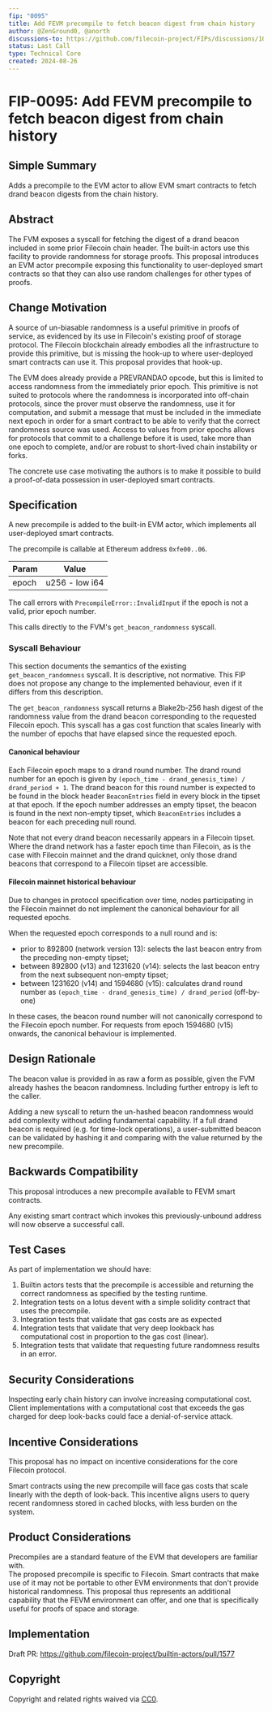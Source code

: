 ```yaml
---
fip: "0095"
title: Add FEVM precompile to fetch beacon digest from chain history 
author: @ZenGround0, @anorth
discussions-to: https://github.com/filecoin-project/FIPs/discussions/1051
status: Last Call
type: Technical Core
created: 2024-08-26
---
```


# FIP-0095: Add FEVM precompile to fetch beacon digest from chain history 

## Simple Summary

Adds a precompile to the EVM actor to allow EVM smart contracts to fetch drand beacon digests from the chain history.

## Abstract
The FVM exposes a syscall for fetching the digest of a drand beacon included in some prior Filecoin chain header.
The built-in actors use this facility to provide randomness for storage proofs.
This proposal introduces an EVM actor precompile exposing this functionality to user-deployed smart contracts
so that they can also use random challenges for other types of proofs.

## Change Motivation
A source of un-biasable randomness is a useful primitive in proofs of service, 
as evidenced by its use in Filecoin's existing proof of storage protocol.
The Filecoin blockchain already embodies all the infrastructure to provide this primitive, 
but is missing the hook-up to where user-deployed smart contracts can use it. 
This proposal provides that hook-up.

The EVM does already provide a PREVRANDAO opcode, but this is limited to access randomness from the immediately prior epoch.
This primitive is not suited to protocols where the randomness is incorporated into off-chain protocols, 
since the prover must observe the randomness, use it for computation, and submit a message that must be included in the immediate next epoch 
in order for a smart contract to be able to verify that the correct randomness source was used.
Access to values from prior epochs allows for protocols that commit to a challenge before it is used,
take more than one epoch to complete, and/or are robust to short-lived chain instability or forks.

The concrete use case motivating the authors is to make it possible to build a proof-of-data possession in user-deployed smart contracts.

## Specification
A new precompile is added to the built-in EVM actor, which implements all user-deployed smart contracts.

The precompile is callable at Ethereum address `0xfe00..06`.

| Param            | Value                     |
|------------------|---------------------------|
| epoch            | u256 - low i64            |

The call errors with `PrecompileError::InvalidInput` if the epoch is not a valid, prior epoch number.

This calls directly to the FVM's `get_beacon_randomness` syscall.

### Syscall Behaviour
This section documents the semantics of the existing `get_beacon_randomness` syscall.
It is descriptive, not normative.
This FIP does not propose any change to the implemented behaviour, even if it differs from this description. 

The `get_beacon_randomness` syscall returns a Blake2b-256 hash digest of the
randomness value from the drand beacon corresponding to the requested Filecoin epoch. 
This syscall has a gas cost function that scales linearly with the number of epochs that have elapsed since
the requested epoch.

#### Canonical behaviour
Each Filecoin epoch maps to a drand round number.
The drand round number for an epoch is given by `(epoch_time - drand_genesis_time) / drand_period + 1`.
The drand beacon for this round number is expected to be found in the block header `BeaconEntries` field
in every block in the tipset at that epoch.
If the epoch number addresses an empty tipset, the beacon is found in the next non-empty tipset, 
which `BeaconEntries` includes a beacon for each preceding null round.

Note that not every drand beacon necessarily appears in a Filecoin tipset.
Where the drand network has a faster epoch time than Filecoin, as is the case with Filecoin mainnet and
the drand quicknet, only those drand beacons that correspond to a Filecoin tipset are accessible.

#### Filecoin mainnet historical behaviour
Due to changes in protocol specification over time, nodes participating in the Filecoin mainnet
do not implement the canonical behaviour for all requested epochs.

When the requested epoch corresponds to a null round and is:
- prior to 892800 (network version 13): selects the last beacon entry from the preceding non-empty tipset;
- between 892800 (v13) and 1231620 (v14): selects the last beacon entry from the next subsequent non-empty tipset;
- between 1231620 (v14) and 1594680 (v15): calculates drand round number as `(epoch_time - drand_genesis_time) / drand_period` (off-by-one)

In these cases, the beacon round number will not canonically correspond to the Filecoin epoch number.
For requests from epoch 1594680 (v15) onwards, the canonical behaviour is implemented.

## Design Rationale
The beacon value is provided in as raw a form as possible, given the FVM already hashes the beacon randomness.
Including further entropy is left to the caller.

Adding a new syscall to return the un-hashed beacon randomness would add complexity without adding fundamental capability.
If a full drand beacon is required (e.g. for time-lock operations), a user-submitted beacon can be validated by hashing it
and comparing with the value returned by the new precompile.

## Backwards Compatibility
This proposal introduces a new precompile available to FEVM smart contracts.

Any existing smart contract which invokes this previously-unbound address will now observe a successful call.

## Test Cases
As part of implementation we should have:
1. Builtin actors tests that the precompile is accessible and returning the correct randomness as specified by the testing runtime.  
2. Integration tests on a lotus devent with a simple solidity contract that uses the precompile.
3. Integration tests that validate that gas costs are as expected
4. Integration tests that validate that very deep lookback has computational cost in proportion to the gas cost (linear).
5. Integration tests that validate that requesting future randomness results in an error.

## Security Considerations
Inspecting early chain history can involve increasing computational cost.
Client implementations with a computational cost that exceeds the gas charged for deep look-backs could face
a denial-of-service attack.

## Incentive Considerations
This proposal has no impact on incentive considerations for the core Filecoin protocol.

Smart contracts using the new precompile will face gas costs that scale linearly with the depth of look-back.
This incentive aligns users to query recent randomness stored in cached blocks, with less burden on the system.

## Product Considerations
Precompiles are a standard feature of the EVM that developers are familiar with.  
The proposed precompile is specific to Filecoin.
Smart contracts that make use of it may not be portable to other EVM environments that don't provide historical randomness.
This proposal thus represents an additional capability that the FEVM environment can offer, 
and one that is specifically useful for proofs of space and storage. 

## Implementation
Draft PR: https://github.com/filecoin-project/builtin-actors/pull/1577

## Copyright
Copyright and related rights waived via [CC0](https://creativecommons.org/publicdomain/zero/1.0/).
